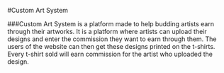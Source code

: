 #Custom Art System

###Custom Art System is a platform made to help budding artists earn through their artworks. It is a platform where artists can upload their designs and enter the commission they want to earn through them. The users of the website can then get these designs printed on the t-shirts. Every t-shirt sold will earn commission for the artist who uploaded the design.


